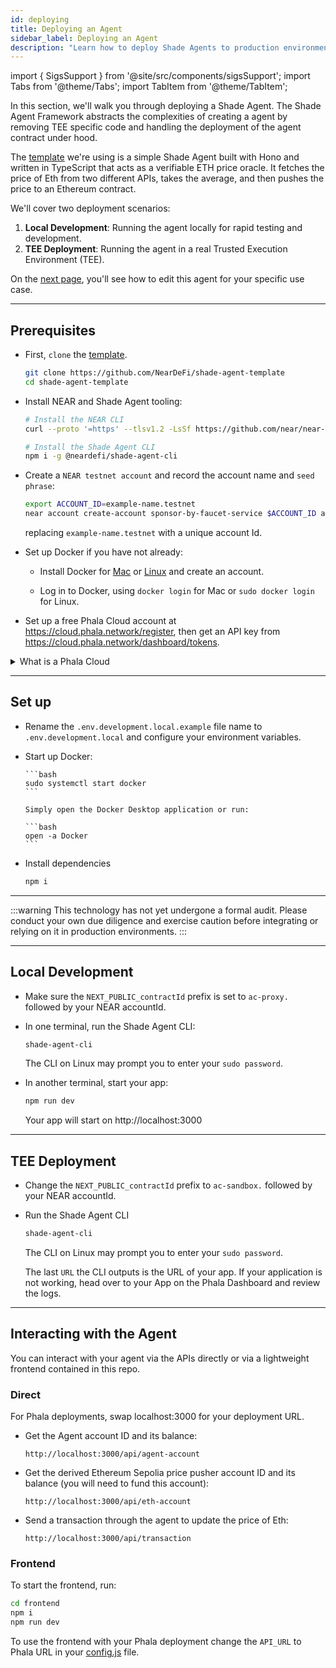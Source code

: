 ```yaml
---
id: deploying
title: Deploying an Agent
sidebar_label: Deploying an Agent
description: "Learn how to deploy Shade Agents to production environments with full contract customization and flexible architecture for real-world applications."
---
```


import { SigsSupport } from '@site/src/components/sigsSupport';
import Tabs from '@theme/Tabs';
import TabItem from '@theme/TabItem';

In this section, we'll walk you through deploying a Shade Agent. The Shade Agent Framework abstracts the complexities of creating a agent by removing TEE specific code and handling the deployment of the agent contract under hood.

The [template](https://github.com/NearDeFi/shade-agent-template) we're using is a simple Shade Agent built with Hono and written in TypeScript that acts as a verifiable ETH price oracle. It fetches the price of Eth from two different APIs, takes the average, and then pushes the price to an Ethereum contract. 

We'll cover two deployment scenarios:
1. **Local Development**: Running the agent locally for rapid testing and development.
2. **TEE Deployment**: Running the agent in a real Trusted Execution Environment (TEE).

On the [next page](./components.md), you'll see how to edit this agent for your specific use case.

---

## Prerequisites

- First, `clone` the [template](https://github.com/NearDeFi/shade-agent-template).

  ```bash
  git clone https://github.com/NearDeFi/shade-agent-template
  cd shade-agent-template
  ```

- Install NEAR and Shade Agent tooling:

  ```bash
  # Install the NEAR CLI
  curl --proto '=https' --tlsv1.2 -LsSf https://github.com/near/near-cli-rs/releases/latest/download/near-cli-rs-installer.sh | sh

  # Install the Shade Agent CLI
  npm i -g @neardefi/shade-agent-cli
  ```

- Create a `NEAR testnet account` and record the account name and `seed phrase`:

  ```bash
  export ACCOUNT_ID=example-name.testnet
  near account create-account sponsor-by-faucet-service $ACCOUNT_ID autogenerate-new-keypair save-to-keychain network-config testnet create
  ```

  replacing `example-name.testnet` with a unique account Id.

- Set up Docker if you have not already:

  - Install Docker for [Mac](https://docs.docker.com/desktop/setup/install/mac-install/) or [Linux](https://docs.docker.com/desktop/setup/install/linux/) and create an account.

  - Log in to Docker, using `docker login` for Mac or `sudo docker login` for Linux.

- Set up a free Phala Cloud account at https://cloud.phala.network/register, then get an API key from https://cloud.phala.network/dashboard/tokens.

<details>

<summary> What is a Phala Cloud </summary>

Phala Cloud is a cloud service that supports hosting applications in a TEE. It makes it easy to run an agent in TEE.

</details>

---

## Set up

- Rename the `.env.development.local.example` file name to `.env.development.local` and configure your environment variables.

- Start up Docker:

  <Tabs groupId="code-tabs">

    <TabItem value="linux" label="Linux">

      ```bash
      sudo systemctl start docker
      ```

    </TabItem>

    <TabItem value="mac" label="Mac">

      Simply open the Docker Desktop application or run: 

      ```bash
      open -a Docker
      ```

    </TabItem>

  </Tabs>

- Install dependencies 

  ```bash
  npm i
  ```

---

:::warning
This technology has not yet undergone a formal audit. Please conduct your own due diligence and exercise caution before integrating or relying on it in production environments.
:::

---

## Local Development

- Make sure the `NEXT_PUBLIC_contractId` prefix is set to `ac-proxy.` followed by your NEAR accountId.

- In one terminal, run the Shade Agent CLI:

  ```bash
  shade-agent-cli
  ```

  The CLI on Linux may prompt you to enter your `sudo password`. 

- In another terminal, start your app:

  ```bash
  npm run dev
  ```

  Your app will start on http://localhost:3000

---

## TEE Deployment

- Change the `NEXT_PUBLIC_contractId` prefix to `ac-sandbox.` followed by your NEAR accountId.

- Run the Shade Agent CLI

  ```bash
  shade-agent-cli
  ```

  The CLI on Linux may prompt you to enter your `sudo password`.

  The last `URL` the CLI outputs is the URL of your app. If your application is not working, head over to your App on the Phala Dashboard and review the logs.

---

## Interacting with the Agent

You can interact with your agent via the APIs directly or via a lightweight frontend contained in this repo.

### Direct

For Phala deployments, swap localhost:3000 for your deployment URL.

- Get the Agent account ID and its balance:

  ```
  http://localhost:3000/api/agent-account
  ```

- Get the derived Ethereum Sepolia price pusher account ID and its balance (you will need to fund this account):

  ```
  http://localhost:3000/api/eth-account
  ```

- Send a transaction through the agent to update the price of Eth:

  ```
  http://localhost:3000/api/transaction
  ```

### Frontend

To start the frontend, run:

```bash
cd frontend
npm i
npm run dev
```

To use the frontend with your Phala deployment change the `API_URL` to Phala URL in your [config.js](https://github.com/NearDeFi/shade-agent-template/blob/main/frontend/src/config.js) file.

<SigsSupport />
